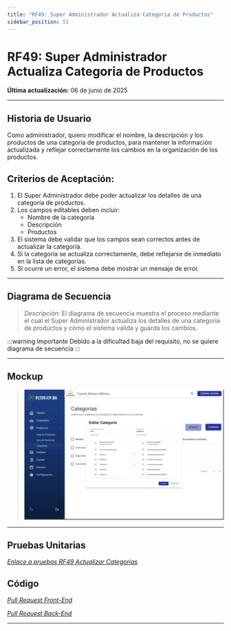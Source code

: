```yaml
---
title: "RF49: Super Administrador Actualiza Categoria de Productos"
sidebar_position: 51
---
```


# RF49: Super Administrador Actualiza Categoria de Productos

**Última actualización:** 06 de junio de 2025

---

## Historia de Usuario

Como administrador, quiero modificar el nombre, la descripción y los productos de una categoría de productos, para mantener la información actualizada y reflejar correctamente los cambios en la organización de los productos.

## **Criterios de Aceptación:**

1. El Super Administrador debe poder actualizar los detalles de una categoría de productos.
2. Los campos editables deben incluir:
   - Nombre de la categoría
   - Descripción
   - Productos
3. El sistema debe validar que los campos sean correctos antes de actualizar la categoría.
4. Si la categoría se actualiza correctamente, debe reflejarse de inmediato en la lista de categorías.
5. Si ocurre un error, el sistema debe mostrar un mensaje de error.

---

## **Diagrama de Secuencia**

> _Descripción_: El diagrama de secuencia muestra el proceso mediante el cual el Super Administrador actualiza los detalles de una categoría de productos y cómo el sistema valida y guarda los cambios.

:::warning Importante
Debido a la dificultad baja del requisito, no se quiere diagrama de secuencia
:::


---

## **Mockup**

> ![Interfaz de Actualizar Categorías](imagenes/Editar_Categoria.png)

---

## **Pruebas Unitarias**

_<u>[Enlace a pruebas RF49 Actualizar Categorías](https://docs.google.com/spreadsheets/d/1NLGwGrGA5PVOEzLaqxa8Ts1D_Ng3QzzqNKWJYUzxD-M/edit?usp=sharing)</u>_

## **Código**

_<u>[Pull Request Front-End](https://github.com/CodeAnd-Co/Frontend-Text-Lines/pull/167)</u>_

_<u>[Pull Request Back-End](https://github.com/CodeAnd-Co/Backend-textiles/pull/121)</u>_

---